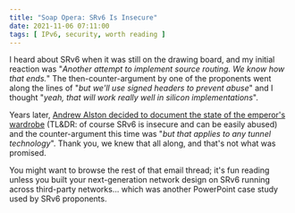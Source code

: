 ```yaml
---
title: "Soap Opera: SRv6 Is Insecure"
date: 2021-11-06 07:11:00
tags: [ IPv6, security, worth reading ]
---
```

I heard about SRv6 when it was still on the drawing board, and my initial reaction was "_Another attempt to implement source routing. We know how that ends._" The then-counter-argument by one of the proponents went along the lines of "_but we'll use signed headers to prevent abuse_" and I thought "_yeah, that will work really well in silicon implementations_".

Years later, [Andrew Alston decided to document the state of the emperor's wardrobe](https://mailarchive.ietf.org/arch/msg/v6ops/GbWiie-bjQ_Bp1JKB1PlDh_fPdc/) (TL&DR: of course SRv6 is insecure and can be easily abused) and the counter-argument this time was "_but that applies to any tunnel technology_". Thank you, we knew that all along, and that's not what was promised.

You might want to browse the rest of that email thread; it's fun reading unless you built your next-generation network design on SRv6 running across third-party networks... which was another PowerPoint case study used by SRv6 proponents.
